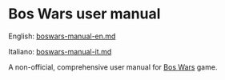 # Bos Wars user manual

English: [boswars-manual-en.md](boswars-manual-en.md)

Italiano: [boswars-manual-it.md](boswars-manual-it.md)

A non-official, comprehensive user manual for [Bos Wars](https://www.boswars.org/) game.

